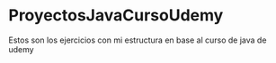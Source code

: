 # ProyectosJavaCursoUdemy
Estos son los ejercicios con mi estructura en base al curso de java de udemy

